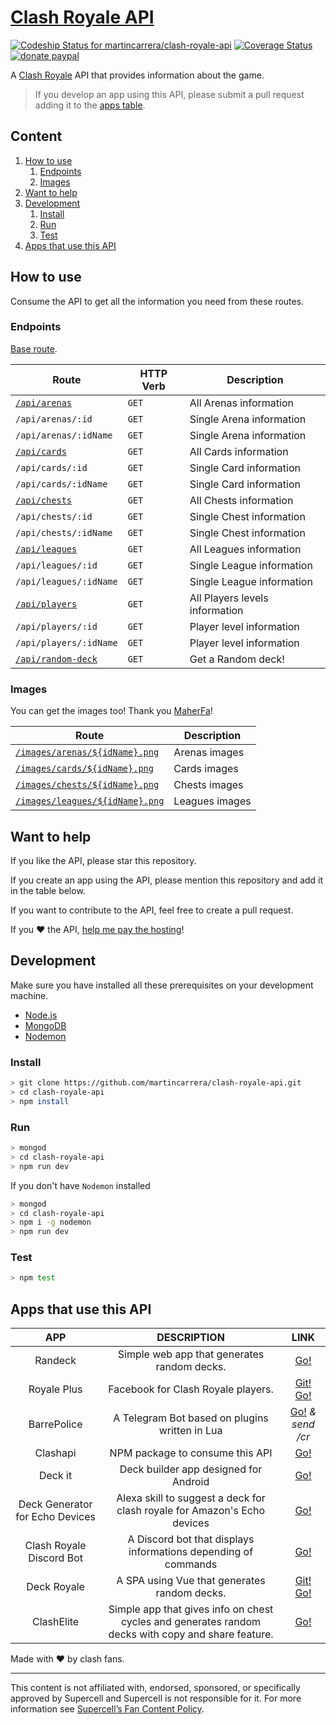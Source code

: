 # [Clash Royale API](http://www.clashapi.xyz/)

[![Codeship Status for martincarrera/clash-royale-api](https://codeship.com/projects/4f412dd0-0006-0134-4d8c-1e95689fe79f/status?branch=master)](https://codeship.com/projects/153028) [![Coverage Status](https://coveralls.io/repos/github/martincarrera/clash-royale-api/badge.svg?branch=master)](https://coveralls.io/github/martincarrera/clash-royale-api?branch=master)
[![donate paypal](https://img.shields.io/badge/donate-paypal-blue.svg)](https://www.paypal.me/MartinCarrera)

A [Clash Royale](http://supercell.com/en/games/clashroyale/) API that provides information about the game.

> If you develop an app using this API, please submit a pull request adding it to the [apps table](#apps-that-use-this-api).

## Content

1. [How to use](#how-to-use)
    1. [Endpoints](#endpoints)
    2. [Images](#images)
2. [Want to help](#want-to-help)
3. [Development](#development)
    1. [Install](#install)
    2. [Run](#run)
    3. [Test](#test)
4. [Apps that use this API](#apps-that-use-this-api)

## How to use

Consume the API to get all the information you need from these routes.

### Endpoints

[Base route](http://www.clashapi.xyz).

| Route | HTTP Verb | Description |
|---|---|---|
| [`/api/arenas`][1] | `GET` | All Arenas information |
| `/api/arenas/:id` | `GET` | Single Arena information |
| `/api/arenas/:idName` | `GET` | Single Arena information |
| [`/api/cards`][2] | `GET` | All Cards information |
| `/api/cards/:id` | `GET` | Single Card information |
| `/api/cards/:idName` | `GET` | Single Card information |
| [`/api/chests`][3] | `GET` | All Chests information |
| `/api/chests/:id` | `GET` | Single Chest information |
| `/api/chests/:idName` | `GET` | Single Chest information |
| [`/api/leagues`][4] | `GET` | All Leagues information |
| `/api/leagues/:id` | `GET` | Single League information |
| `/api/leagues/:idName` | `GET` | Single League information |
| [`/api/players`][5] | `GET` | All Players levels information |
| `/api/players/:id` | `GET` | Player level information |
| `/api/players/:idName` | `GET` | Player level information |
| [`/api/random-deck`][6] | `GET` | Get a Random deck! |

[1]: http://www.clashapi.xyz/api/arenas
[2]: http://www.clashapi.xyz/api/cards
[3]: http://www.clashapi.xyz/api/chests
[4]: http://www.clashapi.xyz/api/leagues
[5]: http://www.clashapi.xyz/api/players
[6]: http://www.clashapi.xyz/api/random-deck

### Images

You can get the images too! Thank you [MaherFa](https://github.com/MaherFa)!

| Route | Description |
|---|---|
| [`/images/arenas/${idName}.png`][7] | Arenas images |
| [`/images/cards/${idName}.png`][8] | Cards images |
| [`/images/chests/${idName}.png`][9] | Chests images |
| [`/images/leagues/${idName}.png`][10] | Leagues images |

[7]: http://www.clashapi.xyz/images/arenas/royal-arena.png
[8]: http://www.clashapi.xyz/images/cards/arrows.png
[9]: http://www.clashapi.xyz/images/chests/super-magical-chest.png
[10]: http://www.clashapi.xyz/images/leagues/ultimate-champion.png

## Want to help

If you like the API, please star this repository.

If you create an app using the API, please mention this repository and add it in the table below.

If you want to contribute to the API, feel free to create a pull request.

If you :heart: the API, [help me pay the hosting](https://www.paypal.me/MartinCarrera)!

## Development

Make sure you have installed all these prerequisites on your development machine.

* [Node.js](https://nodejs.org/en/download/)
* [MongoDB](https://www.mongodb.org/)
* [Nodemon](https://nodemon.io/)

### Install

```bash
> git clone https://github.com/martincarrera/clash-royale-api.git
> cd clash-royale-api
> npm install
```

### Run

```bash
> mongod
> cd clash-royale-api
> npm run dev
```

If you don't have `Nodemon` installed

```bash
> mongod
> cd clash-royale-api
> npm i -g nodemon
> npm run dev
```

### Test

```bash
> npm test
```

## Apps that use this API

| APP | DESCRIPTION | LINK |
|:---:|:---:|:---:|
| Randeck | Simple web app that generates random decks. | [Go!](http://randeck.xyz) |
| Royale Plus | Facebook for Clash Royale players. | [Git!](https://github.com/AmirSavand/royale-plus) [Go!](http://royplus.herokuapp.com/)|
| BarrePolice | A Telegram Bot based on plugins written in Lua |[Go!](https://t.me/BarrePolice_Bot) _& send /cr_ |
| Clashapi | NPM package to consume this API | [Go!](https://www.npmjs.com/package/clashapi) |
| Deck it | Deck builder app designed for Android | [Go!](https://play.google.com/store/apps/details?id=com.oryginal.deckit) |
| Deck Generator for Echo Devices | Alexa skill to suggest a deck for clash royale for Amazon's Echo devices | [Go!](https://alexa.amazon.in/spa/index.html#skills/dp/B078WSRZWV/?ref=skill_dsk_skb_ca_24) |
| Clash Royale Discord Bot | A Discord bot that displays informations depending of commands | [Go!](https://github.com/TorzuoliH/clash-royale-discord-bot) |
| Deck Royale | A SPA using Vue that generates random decks. | [Git!](https://github.com/ikenami/Deck-Royale) [Go!](http://deck-royale-ultimate.herokuapp.com/) |
| ClashElite | Simple app that gives info on chest cycles and generates random decks with copy and share feature. | [Go!](https://play.google.com/store/apps/details?id=com.wordpress.redmanandroid.clashelite) |

Made with :heart: by clash fans.

----------
This content is not affiliated with, endorsed, sponsored, or specifically approved by Supercell and Supercell is not responsible for it. For more information see [Supercell’s Fan Content Policy](http://www.supercell.com/fan-content-policy).
